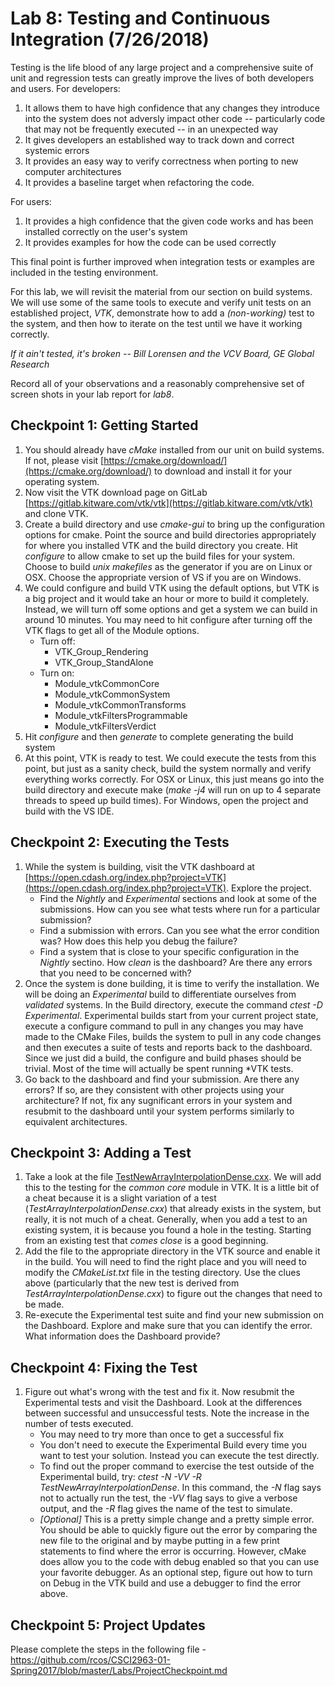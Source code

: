 # Lab 8: Testing and Continuous Integration (7/26/2018)

Testing is the life blood of any large project and a comprehensive 
suite of unit and regression tests can greatly improve the lives of both developers and users. For developers:

1. It allows them to have high confidence that any changes they introduce into the system does not adversly impact other code -- particularly code that may not be frequently executed -- in an unexpected way
2. It gives developers an established way to track down and correct systemic errors
3. It provides an easy way to verify correctness when porting to new computer architectures
4. It provides a baseline target when refactoring the code.

For users:

1. It provides a high confidence that the given code works and has been installed correctly on the user's system
2. It provides examples for how the code can be used correctly 

This final point is further improved when integration tests or examples are included in the testing environment.

For this lab, we will revisit the material from our section on build systems. We will use some of the same tools to execute and verify unit tests on an established project, *VTK*, demonstrate how to add a _(non-working)_ test to the system, and then how to iterate on the test until we have it working correctly.

*If it ain't tested, it's broken -- Bill Lorensen and the VCV Board, GE Global Research*

Record all of your observations and a reasonably comprehensive set of screen shots in your lab report for *lab8*.

## Checkpoint 1: Getting Started
1. You should already have *cMake* installed from our unit on build systems. If not, please visit [https://cmake.org/download/](https://cmake.org/download/) to download and install it for your operating system.
2. Now visit the VTK download page on GitLab [https://gitlab.kitware.com/vtk/vtk](https://gitlab.kitware.com/vtk/vtk) and clone VTK.
3. Create a build directory and use *cmake-gui* to bring up the configuration options for cmake. Point the source and build directories appropriately for where you installed VTK and the build directory you create. Hit _configure_ to allow cmake to set up the build files for your system. Choose to build _unix makefiles_ as the generator if you are on Linux or OSX. Choose the appropriate version of VS if you are on Windows.
4. We could configure and build VTK using the default options, but VTK is a big project and it would take an hour or more to build it completely. Instead, we will turn off some options and get a system we can build in around 10 minutes. You may need to hit configure after turning off the VTK flags to get all of the Module options.
	- Turn off:
		- VTK_Group_Rendering
		- VTK_Group_StandAlone 
	- Turn on:
		- Module_vtkCommonCore
		- Module_vtkCommonSystem
		- Module_vtkCommonTransforms
		- Module_vtkFiltersProgrammable
		- Module_vtkFiltersVerdict
5. Hit *configure* and then *generate* to complete generating the build system
6. At this point, VTK is ready to test. We could execute the tests from this point, but just as a sanity check, build the system normally and verify everything works correctly. For OSX or Linux, this just means go into the build directory and execute make (*make -j4* will run on up to 4 separate threads to speed up build times). For Windows, open the project and build with the VS IDE.

## Checkpoint 2: Executing the Tests
1. While the system is building, visit the VTK dashboard at [https://open.cdash.org/index.php?project=VTK](https://open.cdash.org/index.php?project=VTK). Explore the project. 
	- Find the *Nightly* and *Experimental* sections and look at some of the submissions. How can you see what tests where run for a particular submission? 
	- Find a submission with errors. Can you see what the error condition was? How does this help you debug the failure?
	- Find a system that is close to your specific configuration in the *Nightly* sectino. How _clean_ is the dashboard? Are there any errors that you need to be concerned with?
2. Once the system is done building, it is time to verify the installation. We will be doing an *Experimental* build to differentiate ourselves from *validated* systems. In the Build directory, execute the command _ctest -D Experimental_. Experimental builds start from your current project state, execute a configure command to pull in any changes you may have made to the CMake Files, builds the system to pull in any code changes and then executes a suite of tests and reports back to the dashboard. Since we just did a build, the configure and build phases should be trivial. Most of the time will actually be spent running *VTK tests.
3. Go back to the dashboard and find your submission. Are there any errors? If so, are they consistent with other projects using your architecture? If not, fix any sugnificant errors in your system and resubmit to the dashboard until your system performs similarly to equivalent architectures.
 
## Checkpoint 3: Adding a Test
1. Take a look at the file [TestNewArrayInterpolationDense.cxx](TestNewArrayInterpolationDense.cxx). We will add this to the testing for the _common core_ module in VTK. It is a little bit of a cheat because it is a slight variation of a test (_TestArrayInterpolationDense.cxx_) that already exists in the system, but really, it is not much of a cheat. Generally, when you add a test to an existing system, it is because you found a hole in the testing. Starting from an existing test that *comes close* is a good beginning.
2. Add the file to the appropriate directory in the VTK source and enable it in the build. You will need to find the right place and you will need to modify the *CMakeList.txt* file in the testing directory. Use the clues above (particularly that the new test is derived from _TestArrayInterpolationDense.cxx_) to figure out the changes that need to be made.
3. Re-execute the Experimental test suite and find your new submission on the Dashboard. Explore and make sure that you can identify the error. What information does the Dashboard provide?

## Checkpoint 4: Fixing the Test
1. Figure out what's wrong with the test and fix it. Now resubmit the Experimental tests and visit the Dashboard. Look at the differences between successful and unsuccessful tests. Note the increase in the number of tests executed.
	- You may need to try more than once to get a successful fix
	- You don't need to execute the Experimental Build every time you want to test your solution. Instead you can execute the test directly.
	-  To find out the proper command to exercise the test outside of the Experimental build, try: *ctest -N -VV -R TestNewArrayInterpolationDense*. In this command, the *-N* flag says not to actually run the test, the *-VV* flag says to give a verbose output, and the *-R* flag gives the name of the test to simulate.
	-  *[Optional]* This is a pretty simple change and a pretty simple error. You should be able to quickly figure out the error by comparing the new file to the original and by maybe putting in a few print statements to find where the error is occurring. However, cMake does allow you to the code with debug enabled so that you can use your favorite debugger. As an optional step, figure out how to turn on Debug in the VTK build and use a debugger to find the error above.

## Checkpoint 5: Project Updates
Please complete the steps in the following file - 
https://github.com/rcos/CSCI2963-01-Spring2017/blob/master/Labs/ProjectCheckpoint.md



